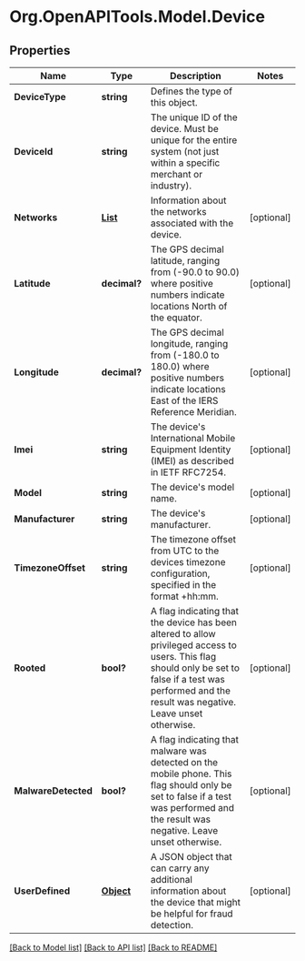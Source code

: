 # Org.OpenAPITools.Model.Device
## Properties

Name | Type | Description | Notes
------------ | ------------- | ------------- | -------------
**DeviceType** | **string** | Defines the type of this object. | 
**DeviceId** | **string** | The unique ID of the device. Must be unique for the entire system (not just within a specific merchant or industry). | 
**Networks** | [**List<DeviceNetworks>**](DeviceNetworks.md) | Information about the networks associated with the device. | [optional] 
**Latitude** | **decimal?** | The GPS decimal latitude, ranging from (-90.0 to 90.0) where positive numbers indicate locations North of the equator. | [optional] 
**Longitude** | **decimal?** | The GPS decimal longitude, ranging from (-180.0 to 180.0) where positive numbers indicate locations East of the IERS Reference Meridian. | [optional] 
**Imei** | **string** | The device&#39;s International Mobile Equipment Identity (IMEI) as described in IETF RFC7254. | [optional] 
**Model** | **string** | The device&#39;s model name. | [optional] 
**Manufacturer** | **string** | The device&#39;s manufacturer. | [optional] 
**TimezoneOffset** | **string** | The timezone offset from UTC to the devices timezone configuration, specified in the format +hh:mm. | [optional] 
**Rooted** | **bool?** | A flag indicating that the device has been altered to allow privileged access to users. This flag should only be set to false if a test was performed and the result was negative. Leave unset otherwise. | [optional] 
**MalwareDetected** | **bool?** | A flag indicating that malware was detected on the mobile phone. This flag should only be set to false if a test was performed and the result was negative. Leave unset otherwise. | [optional] 
**UserDefined** | [**Object**](.md) | A JSON object that can carry any additional information about the device that might be helpful for fraud detection. | [optional] 

[[Back to Model list]](../README.md#documentation-for-models) [[Back to API list]](../README.md#documentation-for-api-endpoints) [[Back to README]](../README.md)

